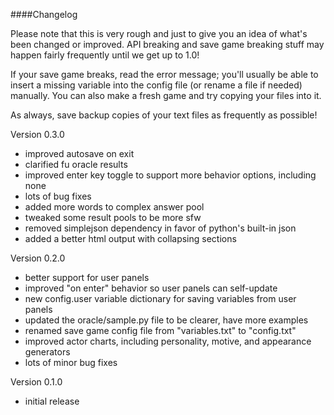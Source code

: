 ####Changelog

Please note that this is very rough and just to give you an idea of what's been changed or improved. API breaking and save game breaking stuff may happen fairly frequently until we get up to 1.0!

If your save game breaks, read the error message; you'll usually be able to insert a missing variable into the config file (or rename a file if needed) manually. You can also make a fresh game and try copying your files into it.

As always, save backup copies of your text files as frequently as possible!

Version 0.3.0

* improved autosave on exit
* clarified fu oracle results
* improved enter key toggle to support more behavior options, including none
* lots of bug fixes
* added more words to complex answer pool
* tweaked some result pools to be more sfw
* removed simplejson dependency in favor of python's built-in json
* added a better html output with collapsing sections

Version 0.2.0

* better support for user panels
* improved "on enter" behavior so user panels can self-update
* new config.user variable dictionary for saving variables from user panels
* updated the oracle/sample.py file to be clearer, have more examples
* renamed save game config file from "variables.txt" to "config.txt"
* improved actor charts, including personality, motive, and appearance generators
* lots of minor bug fixes

Version 0.1.0

* initial release
